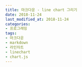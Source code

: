 ```yaml
---
title: 마크다운 - line chart 그리기
date: 2018-11-24
last_modified_at: 2018-11-24
categories:
- 프로그래밍
tags:
- 마크다운
- markdown
- 라인차트
- linechart
- chart.js
---
```


<div style="width:75%;">
    <canvas id="canvas"></canvas>
</div>

<script>
    var MONTHS = ['January', 'February', 'March', 'April', 'May', 'June', 'July', 'August', 'September', 'October', 'November', 'December'];
    var config = {
        type: 'line',
        data: {
            labels: ['January', 'February', 'March', 'April', 'May', 'June', 'July'],
            datasets: [{
                label: 'My First dataset',
                backgroundColor: window.chartColors.red,
                borderColor: window.chartColors.red,
                data: [
                    randomScalingFactor(),
                    randomScalingFactor(),
                    randomScalingFactor(),
                    randomScalingFactor(),
                    randomScalingFactor(),
                    randomScalingFactor(),
                    randomScalingFactor()
                ],
                fill: false,
            }, {
                label: 'My Second dataset',
                fill: false,
                backgroundColor: window.chartColors.blue,
                borderColor: window.chartColors.blue,
                data: [
                    randomScalingFactor(),
                    randomScalingFactor(),
                    randomScalingFactor(),
                    randomScalingFactor(),
                    randomScalingFactor(),
                    randomScalingFactor(),
                    randomScalingFactor()
                ],
            }]
        },
        options: {
            responsive: true,
            title: {
                display: true,
                text: 'Chart.js Line Chart'
            },
            tooltips: {
                mode: 'index',
                intersect: false,
            },
            hover: {
                mode: 'nearest',
                intersect: true
            },
            scales: {
                xAxes: [{
                    display: true,
                    scaleLabel: {
                        display: true,
                        labelString: 'Month'
                    }
                }],
                yAxes: [{
                    display: true,
                    scaleLabel: {
                        display: true,
                        labelString: 'Value'
                    }
                }]
            }
        }
    };

    window.onload = function() {
        var ctx = document.getElementById('canvas').getContext('2d');
        window.myLine = new Chart(ctx, config);
    };

</script>